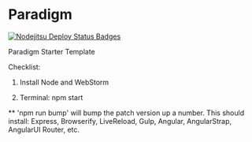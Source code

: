 Paradigm
========

[![Nodejitsu Deploy Status Badges](https://webhooks.nodejitsu.com/proridium/web.png)](https://webops.nodejitsu.com#proridium/webhooks)

Paradigm Starter Template

Checklist:
1. Install Node and WebStorm

2. Terminal: npm start

** 'npm run bump' will bump the patch version up a number.
This should install: Express, Browserify, LiveReload, Gulp, Angular, AngularStrap, AngularUI Router, etc.
